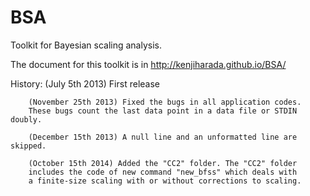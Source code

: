 BSA
===

Toolkit for Bayesian scaling analysis.

The document for this toolkit is in
       http://kenjiharada.github.io/BSA/

History:
        (July 5th 2013) First release

        (November 25th 2013) Fixed the bugs in all application codes.
        These bugs count the last data point in a data file or STDIN doubly.

        (December 15th 2013) A null line and an unformatted line are skipped.

        (October 15th 2014) Added the "CC2" folder. The "CC2" folder
        includes the code of new command "new_bfss" which deals with
        a finite-size scaling with or without corrections to scaling.
